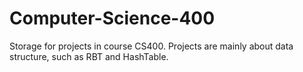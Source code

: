# Computer-Science-400
Storage for projects in course CS400. Projects are mainly about data structure, such as RBT and HashTable.
